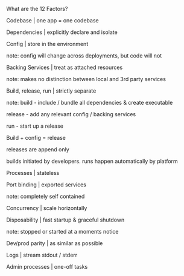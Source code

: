 What are the 12 Factors?


Codebase | one app = one codebase


Dependencies | explicitly declare and isolate


Config | store in the environment

note:
config will change across deployments, but code will not


Backing Services | treat as attached resources

note:
makes no distinction between local and 3rd party services


Build, release, run | strictly separate

note:
build - include / bundle all dependencies & create executable

release - add any relevant config / backing services

run - start up a release

Build + config = release

releases are append only

builds initiated by developers. runs happen automatically by platform


Processes | stateless


Port binding | exported services

note:
completely self contained


Concurrency | scale horizontally


Disposability | fast startup & graceful shutdown

note:
stopped or started at a moments notice


Dev/prod parity | as similar as possible


Logs | stream stdout / stderr


Admin processes | one-off tasks

